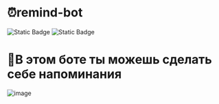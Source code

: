 # ⏰remind-bot
![Static Badge](https://img.shields.io/badge/python-yellow?logo=python&logoColor=blue&color=yellow) ![Static Badge](https://img.shields.io/badge/bot-blue?style=flat&logo=bot&logoColor=blue&label=remind&color=blue)



# 🔔В этом боте ты можешь сделать себе напоминания 

![image](https://github.com/user-attachments/assets/8b6c41e5-9d85-4f5d-8a42-f7e3ce5cae07)
